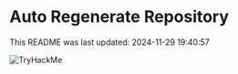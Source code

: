 # Auto Regenerate Repository

This README was last updated: 2024-11-29 19:40:57

 ![TryHackMe](https://tryhackme.com/badge/533634)